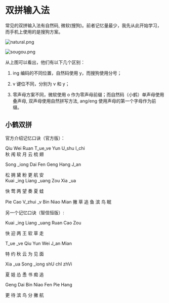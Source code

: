 # 双拼输入法

常见的双拼输入法有自然码, 微软(搜狗)。前者记忆量最少，我先从此开始学习，而手机上使用的是搜狗方案。



![natural.png](https://i.loli.net/2019/07/05/5d1f6a615859c94667.png)



![sougou.png](https://i.loli.net/2019/07/05/5d1f6a590f61791062.png)



从上图可以看出，他们有以下几个区别：

1. ing 编码的不同位置，自然码使用 y，而搜狗使用分号；

2. v 键位不同，分别为 v 和 y；

3. 零声母方案不同，微软使用 o 作为零声母前缀；而自然码（小鹤）单声母使用叠声母, 双声母使用自然拼写方法, ang/eng 使用声母的第一个字母作为前缀。

   



## 小鹤双拼

官方介绍记忆口诀（官方版）：

Qiu	Wei	Ruan	T_ue_ve	Yun	U_shu	I_chi		
秋	   闱	    软	       月	           云	     梳	     翅		

Song	_iong	Dai	Fen	Geng	Hang	J_an

松	       拥	      黛	  粉		更		航			安 	 	 	 	 	 	 	 	 	 	 	 
Kuai	_ing	Liang	_uang	Zou	Xia	_ua

快		莺		两			望		奏		夏		蛙

Pie	Cao	V_zhui	_v	Bin	Niao	Mian
撇		草		追		鱼	滨		鸟		眠



另一个记忆口诀（智信恒版）:

Kuai _ing Liang _uang Ruan Cao Zou

快	迎		两		王		软	草	走

T_ue _ve Qiu Yun Wei J_an Mian

特		约	秋 云	为 	见	面

Xia  _ua  Song  _iong  shU  	chI  zhVi

夏	娃	怂		恿		书		痴	 追

Geng   Dai  Bin  Niao  Fen  Pie  Hang

更			待	滨	鸟	分	撇	航

